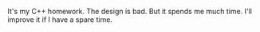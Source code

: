 It's my C++ homework.
The design is bad. But it spends me much time.
I'll improve it if I have a spare time.
